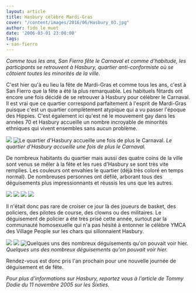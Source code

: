 ```yaml
---
layout: article
title: Hasbury célèbre Mardi-Gras
cover: "/content/images/2016/06/Hasbury_03.jpg"
author: fido_le_muet
date: '2006-03-01 23:00:00'
tags:
- san-fierro
---
```


_Comme tous les ans, San Fierro fête le Carnaval et comme d'habitude, les participants se retrouvent à Hasbury, quartier anti-conformiste où se côtoient toutes les minorités de la ville._

C'est hier qu'à eu lieu la fête de Mardi-Gras et comme tous les ans, c'est à San Fierro que la fête a été la plus remarquable. Les habituels fêtards ont encore une fois décidé de se retrouver à Hasbury pour célébrer le Carnaval. Il est vrai que ce quartier correspond parfaitement à l'esprit de Mardi-Gras puisque c'est un quartier complètement atypique qui a vu passer l'époque des Hippies. C'est également ici qu'est né le mouvement gay dans les années 70 et Hasbury accueille un nombre incroyable de minorités ethniques qui vivent ensembles sans aucun problème.

![](/content/images/2005/01/Hasbury_02.jpg)
![Le quartier d'Hasbury accueille une fois de plus le Carnaval.](/content/images/2005/01/Hasbury_01.jpg)
_Le quartier d'Hasbury accueille une fois de plus le Carnaval._

De nombreux habitants du quartier mais aussi des quatre coins de la ville sont venus se mêler à la fête et les rues d'Hasbury se sont très vite remplies. Les couleurs ont envahies le quartier (déjà très coloré en temps normal). De nombreuses personnes ont défilé, arborant tous des déguisements plus impressionnants et réussis les uns que les autres.

![](/content/images/2005/01/Carnaval_Clodo.jpg)
![](/content/images/2005/01/Carnaval_Basket.jpg)
![](/content/images/2005/01/Carnaval_Ambulance.jpg)
![](/content/images/2005/01/Carnaval_Touriste.jpg)

Il n'était donc pas rare de croiser ce jour là des joueurs de basket, des policiers, des pilotes de course, des clowns ou des militaires. Le déguisement de policier a été très prisé cette année, surtout par la communauté homosexuelle qui n'a pas hésité à entonner le célèbre YMCA des Village People sur les chars qui sillonnaient Hasbury.

![](/content/images/2005/01/Carnaval_Pilote.jpg)
![](/content/images/2005/01/Carnaval_Ninja.jpg)
![Quelques uns des nombreux déguisements qu'on pouvait voir hier.](/content/images/2005/01/Carnaval_Flic.jpg)
_Quelques uns des nombreux déguisements qu'on pouvait voir hier._

Rendez-vous est donc pris l'an prochain pour une nouvelle journée de déguisement et de fête.

_Pour plus d'informations sur Hasbury, reportez vous à l'article de Tommy Dodie du 11 novembre 2005 sur les Sixties._

<!--kg-card-end: markdown-->
